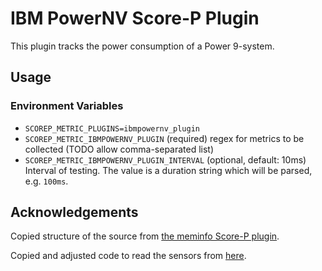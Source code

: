 # IBM PowerNV Score-P Plugin
This plugin tracks the power consumption of a Power 9-system.

## Usage
### Environment Variables
- `SCOREP_METRIC_PLUGINS=ibmpowernv_plugin`
- `SCOREP_METRIC_IBMPOWERNV_PLUGIN` (required)
    regex for metrics to be collected (TODO allow comma-separated list)
- `SCOREP_METRIC_IBMPOWERNV_PLUGIN_INTERVAL` (optional, default: 10ms)
    Interval of testing.
    The value is a duration string which will be parsed, e.g. `100ms`.
    
## Acknowledgements
Copied structure of the source from [the meminfo Score-P plugin](https://github.com/score-p/scorep_plugin_meminfo).

Copied and adjusted code to read the sensors from [here](https://github.com/shilpasri/inband_sensors/blob/master/p9_inband_sensors.c).
